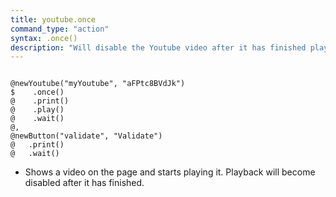 ```yaml
---
title: youtube.once
command_type: "action"
syntax: .once()
description: "Will disable the Youtube video after it has finished playing."
---
```


<!--more-->

<pre><code class="language-diff-javascript diff-highlight try-true">
@newYoutube("myYoutube", "aFPtc8BVdJk")
$    .once()
@    .print()
@    .play()
@    .wait()
@,
@newButton("validate", "Validate")
@   .print()
@   .wait()
</code></pre>

+ Shows a video on the page and starts playing it. Playback will become disabled after it has finished.		
